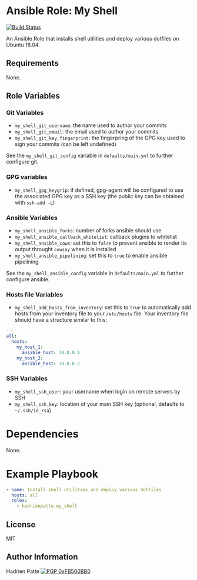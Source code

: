 # Ansible Role: My Shell

[![Build Status](https://travis-ci.com/HadrienPatte/ansible-role-my-shell.svg?branch=master)](https://travis-ci.com/HadrienPatte/ansible-role-my-shell)

An Ansible Role that installs shell utilities and deploy various dotfiles on
Ubuntu 18.04.

## Requirements

None.

## Role Variables

### Git Variables

* `my_shell_git_username`: the name used to author your commits
* `my_shell_git_email`: the email used to author your commits
* `my_shell_git_key_fingerprint`: the fingerpring of the GPG key used to sign
  your commits (can be left undefined)

See the `my_shell_git_config` variable in `defaults/main.yml` to further
configure git.
### GPG variables

* `my_shell_gpg_keygrip`: if defined, gpg-agent will be configured to use the
  associated GPG key as a SSH key (the public key can be obtained with
  `ssh-add -L`)

### Ansible Variables

* `my_shell_ansible_forks`: number of forks ansible should use
* `my_shell_ansible_callback_whitelist`: callback plugins to whitelist
* `my_shell_ansible_cows`: set this to `false` to prevent ansible to render its
output throught `cowsay` when it is installed
* `my_shell_ansible_pipelining`: set this to `true` to enable ansible pipelining

See the `my_shell_ansible_config` variable in `defaults/main.yml` to further
configure ansible.

### Hosts file Variables

* `my_shell_add_hosts_from_inventory`: set this to `true` to automatically add
  hosts from your inventory file to your `/etc/hosts` file. Your inventory file
  should have a structure similar to this:

```yaml
---
all:
  hosts:
    my_host_1:
      ansible_host: 10.0.0.1
    my_host_2:
      ansible_host: 10.0.0.2
```

### SSH Variables

* `my_shell_ssh_user`: your username when login on remote servers by SSH
* `my_shell_ssh_key`: location of your main SSH key (optional, defaults to
  `~/.ssh/id_rsa`)

# Dependencies

None.

# Example Playbook

```yaml
- name: Install shell utilities and deploy various dotfiles
  hosts: all
  roles:
    - hadrienpatte.my_shell
```

## License

MIT

## Author Information

Hadrien Patte [![PGP 0xFB500BB0](https://peegeepee.com/badge/orange/FB500BB0.svg)](https://peegeepee.com/FB500BB0)
